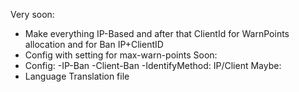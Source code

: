 Very soon:
- Make everything IP-Based and after that ClientId for WarnPoints allocation and for Ban IP+ClientID
- Config with setting for max-warn-points
Soon:
- Config:
   -IP-Ban
   -Client-Ban
   -IdentifyMethod: IP/Client
Maybe:
- Language Translation file
